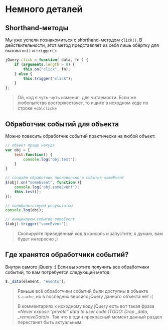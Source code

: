 # Немного деталей

## Shorthand-методы

Мы уже успели познакомиться с shorthand-методом `click()`. В действительности, этот метод представляет из себя лишь обёртку для вызова `on()` и `trigger()`:

```javascript
jQuery.click = function( data, fn ) {
    if (arguments.length > 0) {
        this.on("click", fn);
    } else {
        this.trigger("click");
    }
};
```

> Ой, код я чуть-чуть изменил, для читаемости. Если же любопытство восторжествует, то ищите в исходном коде по строке «`dblclick`»

## Обработчик событий для объекта

Можно повесить обработчик событий практически на любой объект:

```javascript
// объект проще некуда
var obj = {
    test:function() {
        console.log("obj.test");
    }
}

// создаём обработчик произвольного события someEvent
$(obj).on("someEvent", function(){
    console.log("obj.someEvent");
    this.test();
});

// полюбопытствуем результатом
console.log(obj);

// инициируем событие someEvent
$(obj).trigger("someEvent");
```

> Скопируйте приведённый код в консоль и запустите, я думаю, вам будет интересно ;)

## Где хранятся обработчики событий?

Внутри самого jQuery :) Если вы хотите получить все обработчики событий, то вам потребуется следующий метод:

```javascript
$._data(element, "events");
```

> Раньше всё обработчики событий были доступны в объекте `$.cache`, но в последних версиях jQuery данного объекта нет :(
>
> В комментариях к исходному коду jQuery есть вот такая фраза «_Never expose "private" data to user code (TODO: Drop \_data, \_removeData)_». Так что в один прекрасный момент данный раздел перестанет быть актуальным.
